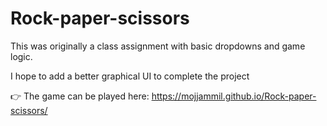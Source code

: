 # Rock-paper-scissors
This was originally a class assignment with basic dropdowns and game logic.

I hope to add a better graphical UI to complete the project

👉 The game can be played here: https://mojjammil.github.io/Rock-paper-scissors/
